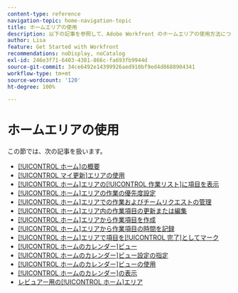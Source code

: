 ```yaml
---
content-type: reference
navigation-topic: home-navigation-topic
title: ホームエリアの使用
description: 以下の記事を参照して、Adobe Workfront のホームエリアの使用方法について学んでください。
author: Lisa
feature: Get Started with Workfront
recommendations: noDisplay, noCatalog
exl-id: 246e3f71-6403-4381-866c-fa693fb9944d
source-git-commit: 34ce6492e14399926aed910bf9ed4d8688904341
workflow-type: tm+mt
source-wordcount: '120'
ht-degree: 100%

---
```


# ホームエリアの使用

この節では、次の記事を扱います。

* [[!UICONTROL ホーム]の概要](../../../workfront-basics/using-home/using-the-home-area/get-started-with-home.md)
* [[!UICONTROL マイ更新]エリアの使用](../../../workfront-basics/using-home/using-the-home-area/my-updates-area.md)
* [[!UICONTROL ホーム]エリアの[!UICONTROL 作業リスト]に項目を表示](../../../workfront-basics/using-home/using-the-home-area/display-items-in-home-work-list.md)
* [[!UICONTROL ホーム]エリアの作業の優先度設定](../../../workfront-basics/using-home/using-the-home-area/prioritize-work-in-home.md)
* [[!UICONTROL ホーム]エリアでの作業およびチームリクエストの管理](../../../workfront-basics/using-home/using-the-home-area/manage-work-and-team-requests-home.md)
* [[!UICONTROL ホーム]エリア内の作業項目の更新または編集](../../../workfront-basics/using-home/using-the-home-area/update-and-edit-work-item-home.md)
* [[!UICONTROL ホーム]エリアから作業項目を作成](../../../workfront-basics/using-home/using-the-home-area/create-work-items-in-home.md)
* [[!UICONTROL ホーム]エリアから作業項目の時間を記録](../../../workfront-basics/using-home/using-the-home-area/log-time-on-work-item-in-home.md)
* [[!UICONTROL ホーム]エリアで項目を[!UICONTROL 完了]としてマーク](../../../workfront-basics/using-home/using-the-home-area/mark-item-done-in-home.md)
* [[!UICONTROL ホームのカレンダー]ビュー](../../../workfront-basics/using-home/using-the-home-area/home-calendar-view.md)
* [[!UICONTROL ホームのカレンダー]ビュー設定の指定](../../../workfront-basics/using-home/using-the-home-area/configure-home-calendar-view.md)
* [[!UICONTROL ホームのカレンダー]ビューの使用](../../../workfront-basics/using-home/using-the-home-area/use-home-calendar-view.md)
* [[!UICONTROL ホームのカレンダー]の表示](../../../workfront-basics/using-home/using-the-home-area/view-home-calendar.md)
* [レビュアー用の[!UICONTROL ホーム]エリア](../../../workfront-basics/using-home/using-the-home-area/home-for-reviewers.md)
